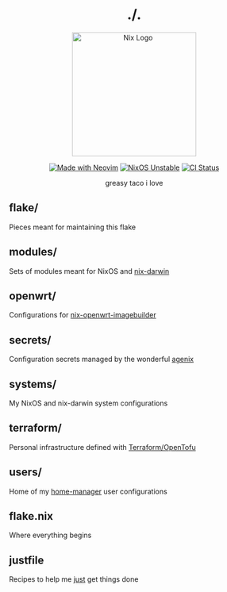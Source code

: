 <div align="center">

# ./.

<a href="https://github.com/NixOS/nixos-artwork">
  <img src="https://raw.githubusercontent.com/NixOS/nixos-artwork/master/logo/nix-snowflake-rainbow.svg" alt="Nix Logo" width=250px>
</a>

[![Made with Neovim](https://img.shields.io/static/v1?label=Made%20with&message=Neovim&color=00b952&style=flat-square&logo=neovim)](https://neovim.io/)
[![NixOS Unstable](https://img.shields.io/static/v1?label=NixOS&message=unstable&color=5277c3&style=flat-square&logo=nixos)](https://nixos.org/)
[![CI Status](https://github.com/getchoo/flake/actions/workflows/ci.yaml/badge.svg)](https://github.com/getchoo/flake/actions/workflows/ci.yaml)

greasy taco i love

</div>

## flake/

Pieces meant for maintaining this flake

## modules/

Sets of modules meant for NixOS and
[nix-darwin](https://github.com/LnL7/nix-darwin)

## openwrt/

Configurations for
[nix-openwrt-imagebuilder](https://github.com/astro/nix-openwrt-imagebuilder)

## secrets/

Configuration secrets managed by the wonderful
[agenix](https://github.com/ryantm/agenix)

## systems/

My NixOS and nix-darwin system configurations

## terraform/

Personal infrastructure defined with [Terraform/OpenTofu](https://opentofu.org/)

## users/

Home of my [home-manager](https://nix-community.github.io/home-manager/) user
configurations

## flake.nix

Where everything begins

## justfile

Recipes to help me [just](https://github.com/casey/just) get things done

